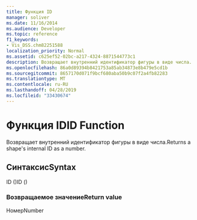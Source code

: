 ```yaml
---
title: Функция ID
manager: soliver
ms.date: 11/16/2014
ms.audience: Developer
ms.topic: reference
f1_keywords:
- Vis_DSS.chm82251588
localization_priority: Normal
ms.assetid: c625ef52-02bc-a217-4324-8871544773c1
description: Возвращает внутренний идентификатор фигуры в виде числа.
ms.openlocfilehash: 86a0d89394b8421753a85ab34873e8b479e5cd1b
ms.sourcegitcommit: 8657170d071f9bcf680aba50b9c07f2a4fb82283
ms.translationtype: MT
ms.contentlocale: ru-RU
ms.lasthandoff: 04/28/2019
ms.locfileid: "33430674"
---
```

# <a name="id-function"></a><span data-ttu-id="ea8d0-103">Функция ID</span><span class="sxs-lookup"><span data-stu-id="ea8d0-103">ID Function</span></span>

<span data-ttu-id="ea8d0-104">Возвращает внутренний идентификатор фигуры в виде числа.</span><span class="sxs-lookup"><span data-stu-id="ea8d0-104">Returns a shape's internal ID as a number.</span></span>
  
## <a name="syntax"></a><span data-ttu-id="ea8d0-105">Синтаксис</span><span class="sxs-lookup"><span data-stu-id="ea8d0-105">Syntax</span></span>

<span data-ttu-id="ea8d0-106">ID ()</span><span class="sxs-lookup"><span data-stu-id="ea8d0-106">ID ()</span></span>
  
### <a name="return-value"></a><span data-ttu-id="ea8d0-107">Возвращаемое значение</span><span class="sxs-lookup"><span data-stu-id="ea8d0-107">Return value</span></span>

<span data-ttu-id="ea8d0-108">Номер</span><span class="sxs-lookup"><span data-stu-id="ea8d0-108">Number</span></span>
  

